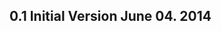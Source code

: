 0.1 Initial Version                                     June 04. 2014
---------------------------------------------------------------------

